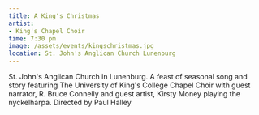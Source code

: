 ```yaml
---
title: A King's Christmas
artist:
- King's Chapel Choir
time: 7:30 pm
image: /assets/events/kingschristmas.jpg
location: St. John's Anglican Church Lunenburg
---
```


St. John's Anglican Church in Lunenburg. A feast of seasonal song and story featuring The University of King's College Chapel Choir with guest narrator, R. Bruce Connelly and guest artist, Kirsty Money playing the nyckelharpa. Directed by Paul Halley